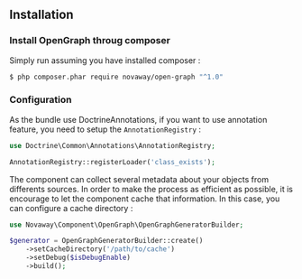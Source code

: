 ## Installation

### Install OpenGraph throug composer

Simply run assuming you have installed composer :

``` bash
$ php composer.phar require novaway/open-graph "^1.0"
```

### Configuration

As the bundle use DoctrineAnnotations, if you want to use annotation feature,
you need to setup the `AnnotationRegistry` :

```php
use Doctrine\Common\Annotations\AnnotationRegistry;

AnnotationRegistry::registerLoader('class_exists');
```

The component can collect several metadata about your objects from differents
sources. In order to make the process as efficient as possible, it is encourage
to let the component cache that information. In this case, you can configure a
cache directory :

```php
use Novaway\Component\OpenGraph\OpenGraphGeneratorBuilder;

$generator = OpenGraphGeneratorBuilder::create()
    ->setCacheDirectory('/path/to/cache')
    ->setDebug($isDebugEnable)
    ->build();
```
